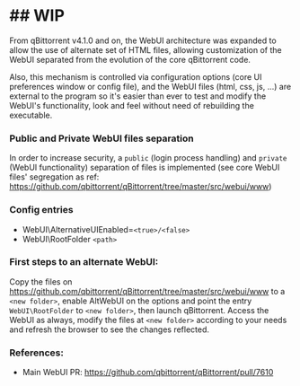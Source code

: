# ## **WIP**

From qBittorrent v4.1.0 and on, the WebUI architecture was expanded to allow the use of alternate set of HTML files, allowing customization of the WebUI separated from the evolution of the core qBittorrent code.

Also, this mechanism is controlled via configuration options (core UI preferences window or config file), and the WebUI files (html, css, js, ...) are external to the program so it's easier than ever to test and modify the WebUI's functionality, look and feel without need of rebuilding the executable.

### Public and Private WebUI files separation
In order to increase security, a `public` (login process handling) and `private` (WebUI functionality) separation of files is implemented (see core WebUI files' segregation as ref: https://github.com/qbittorrent/qBittorrent/tree/master/src/webui/www)

### Config entries
* WebUI\AlternativeUIEnabled=`<true>/<false>`
* WebUI\RootFolder `<path>`

### First steps to an alternate WebUI:
Copy the files on https://github.com/qbittorrent/qBittorrent/tree/master/src/webui/www to a `<new folder>`, enable AltWebUI on the options and point the entry `WebUI\RootFolder` to `<new folder>`, then launch qBittorrent.
Access the WebUI as always, modify the files at `<new folder>` according to your needs and refresh the browser to see the changes reflected.

### References:
* Main WebUI PR: https://github.com/qbittorrent/qBittorrent/pull/7610

